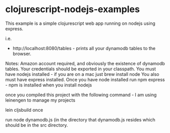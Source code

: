 clojurescript-nodejs-examples
=============================

This example is a simple clojurescript web app running on nodejs using express.

i.e.
- http://localhost:8080/tables  - prints all your dynamodb tables to the browser.

Notes:
Amazon account required, and obviously the existence of dynamodb tables.  Your credentials should be exported in your classpath.
You must have nodejs installed - if you are on a mac just brew install node
You also must have express installed.  Once you have node installed run npm express - npm is installed when you install nodejs

once you compiled this project with the following command - I am using leinengen to manage my projects

lein cljsbuild once

run node dynamodb.js (in the directory that dynamodb.js resides which should be in the src directory.

